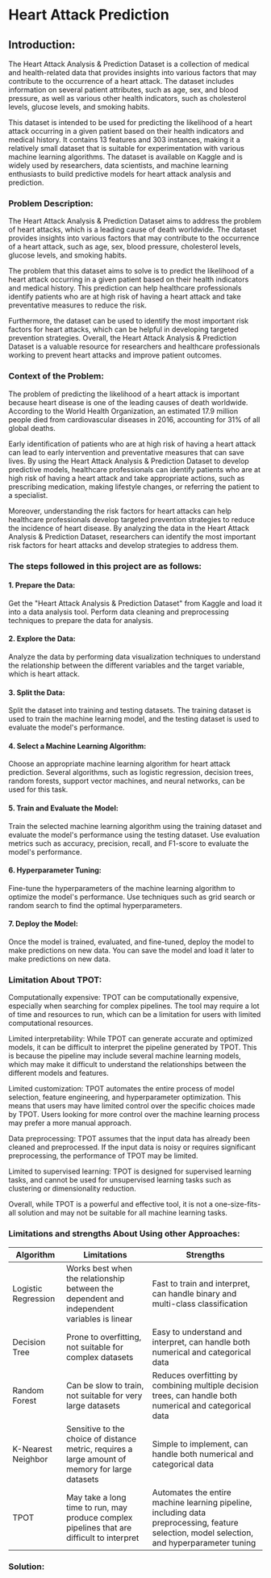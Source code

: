 # Heart Attack Prediction


## Introduction:

The Heart Attack Analysis & Prediction Dataset is a collection of medical and health-related data that provides insights into various factors that may contribute to the occurrence of a heart attack. The dataset includes information on several patient attributes, such as age, sex, and blood pressure, as well as various other health indicators, such as cholesterol levels, glucose levels, and smoking habits.

This dataset is intended to be used for predicting the likelihood of a heart attack occurring in a given patient based on their health indicators and medical history. It contains 13 features and 303 instances, making it a relatively small dataset that is suitable for experimentation with various machine learning algorithms. The dataset is available on Kaggle and is widely used by researchers, data scientists, and machine learning enthusiasts to build predictive models for heart attack analysis and prediction.


### Problem Description:

The Heart Attack Analysis & Prediction Dataset aims to address the problem of heart attacks, which is a leading cause of death worldwide. The dataset provides insights into various factors that may contribute to the occurrence of a heart attack, such as age, sex, blood pressure, cholesterol levels, glucose levels, and smoking habits.

The problem that this dataset aims to solve is to predict the likelihood of a heart attack occurring in a given patient based on their health indicators and medical history. This prediction can help healthcare professionals identify patients who are at high risk of having a heart attack and take preventative measures to reduce the risk.

Furthermore, the dataset can be used to identify the most important risk factors for heart attacks, which can be helpful in developing targeted prevention strategies. Overall, the Heart Attack Analysis & Prediction Dataset is a valuable resource for researchers and healthcare professionals working to prevent heart attacks and improve patient outcomes.


### Context of the Problem:

The problem of predicting the likelihood of a heart attack is important because heart disease is one of the leading causes of death worldwide. According to the World Health Organization, an estimated 17.9 million people died from cardiovascular diseases in 2016, accounting for 31% of all global deaths.

Early identification of patients who are at high risk of having a heart attack can lead to early intervention and preventative measures that can save lives. By using the Heart Attack Analysis & Prediction Dataset to develop predictive models, healthcare professionals can identify patients who are at high risk of having a heart attack and take appropriate actions, such as prescribing medication, making lifestyle changes, or referring the patient to a specialist.

Moreover, understanding the risk factors for heart attacks can help healthcare professionals develop targeted prevention strategies to reduce the incidence of heart disease. By analyzing the data in the Heart Attack Analysis & Prediction Dataset, researchers can identify the most important risk factors for heart attacks and develop strategies to address them.


### The steps followed in this project are as follows:

#### 1. Prepare the Data:
Get the "Heart Attack Analysis & Prediction Dataset" from Kaggle and load it into a data analysis tool. Perform data cleaning and preprocessing techniques to prepare the data for analysis.

#### 2. Explore the Data:
Analyze the data by performing data visualization techniques to understand the relationship between the different variables and the target variable, which is heart attack.

#### 3. Split the Data:
Split the dataset into training and testing datasets. The training dataset is used to train the machine learning model, and the testing dataset is used to evaluate the model's performance.

#### 4. Select a Machine Learning Algorithm:
Choose an appropriate machine learning algorithm for heart attack prediction. Several algorithms, such as logistic regression, decision trees, random forests, support vector machines, and neural networks, can be used for this task.

#### 5. Train and Evaluate the Model:
Train the selected machine learning algorithm using the training dataset and evaluate the model's performance using the testing dataset. Use evaluation metrics such as accuracy, precision, recall, and F1-score to evaluate the model's performance.

#### 6. Hyperparameter Tuning:
Fine-tune the hyperparameters of the machine learning algorithm to optimize the model's performance. Use techniques such as grid search or random search to find the optimal hyperparameters.

#### 7. Deploy the Model:
Once the model is trained, evaluated, and fine-tuned, deploy the model to make predictions on new data. You can save the model and load it later to make predictions on new data.


### Limitation About TPOT:

Computationally expensive: TPOT can be computationally expensive, especially when searching for complex pipelines. The tool may require a lot of time and resources to run, which can be a limitation for users with limited computational resources.

Limited interpretability: While TPOT can generate accurate and optimized models, it can be difficult to interpret the pipeline generated by TPOT. This is because the pipeline may include several machine learning models, which may make it difficult to understand the relationships between the different models and features.

Limited customization: TPOT automates the entire process of model selection, feature engineering, and hyperparameter optimization. This means that users may have limited control over the specific choices made by TPOT. Users looking for more control over the machine learning process may prefer a more manual approach.

Data preprocessing: TPOT assumes that the input data has already been cleaned and preprocessed. If the input data is noisy or requires significant preprocessing, the performance of TPOT may be limited.

Limited to supervised learning: TPOT is designed for supervised learning tasks, and cannot be used for unsupervised learning tasks such as clustering or dimensionality reduction.

Overall, while TPOT is a powerful and effective tool, it is not a one-size-fits-all solution and may not be suitable for all machine learning tasks.

### Limitations and strengths About Using other Approaches:

|Algorithm|Limitations|Strengths|
|---|---|---|
|Logistic Regression|Works best when the relationship between the dependent and independent variables is linear|Fast to train and interpret, can handle binary and multi-class classification|
|Decision Tree|Prone to overfitting, not suitable for complex datasets|Easy to understand and interpret, can handle both numerical and categorical data|
|Random Forest|Can be slow to train, not suitable for very large datasets|Reduces overfitting by combining multiple decision trees, can handle both numerical and categorical data|
|K-Nearest Neighbor|Sensitive to the choice of distance metric, requires a large amount of memory for large datasets|Simple to implement, can handle both numerical and categorical data|
|TPOT|May take a long time to run, may produce complex pipelines that are difficult to interpret|Automates the entire machine learning pipeline, including data preprocessing, feature selection, model selection, and hyperparameter tuning|

### Solution:


